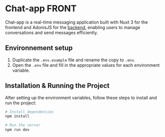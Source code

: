 # Chat-app FRONT

Chat-app is a real-time messaging application built with Nuxt 3 for the frontend and AdonisJS for the [backend](https://github.com/matisbag/chat-app-backend), enabling users to manage conversations and send messages efficiently.

## Environnement setup

1. Duplicate the `.env.example` file and rename the copy to `.env`.
2. Open the `.env` file and fill in the appropriate values for each environment variable.

## Installation & Running the Project

After setting up the environment variables, follow these steps to install and run the project:

```bash
# Install dependencies
npm install

# Run the server
npm run dev
```
